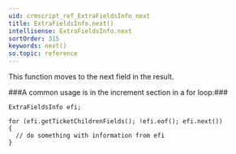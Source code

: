 ```yaml
---
uid: crmscript_ref_ExtraFieldsInfo_next
title: ExtraFieldsInfo.next()
intellisense: ExtraFieldsInfo.next
sortOrder: 315
keywords: next()
so.topic: reference
---
```


This function moves to the next field in the result.



###A common usage is in the increment section in a for loop:###


    ExtraFieldsInfo efi;
    
    for (efi.getTicketChildrenFields(); !efi.eof(); efi.next())
    {
      // do something with information from efi
    }



